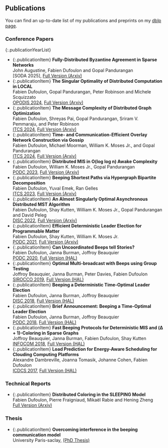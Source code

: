 ## Publications

You can find an up-to-date list of my publications and preprints on my [dblp page](https://dblp.uni-trier.de/pid/203/0763.html). 


### Conference Papers

{:.publicationYearList}
* {:.publicationItem} **Fully-Distributed Byzantine Agreement in Sparse Networks** <br> John Augustine, Fabien Dufoulon and Gopal Pandurangan <br> [SODA 2025], [Full Version (Arxiv)](https://arxiv.org/abs/2410.20865)
* {:.publicationItem} **The Singular Optimality of Distributed Computation in LOCAL** <br> Fabien Dufoulon, Gopal Pandurangan, Peter Robinson and Michele Scquizzato <br> [OPODIS 2024](https://doi.org/10.4230/LIPIcs.OPODIS.2024.26), [Full Version (Arxiv)](https://arxiv.org/abs/2411.07011)
* {:.publicationItem} **The Message Complexity of Distributed Graph Optimization** <br> Fabien Dufoulon, Shreyas Pai, Gopal Pandurangan, Sriram V. Pemmaraju, and Peter Robinson <br> [ITCS 2024](https://doi.org/10.4230/LIPIcs.ITCS.2024.41), [Full Version (Arxiv)](https://arxiv.org/abs/2311.14811)
* {:.publicationItem} **Time- and Communication-Efficient Overlay Network Construction via Gossip** <br>  Fabien Dufoulon, Michael Moorman, William K. Moses Jr., and Gopal Pandurangan <br> [ITCS 2024](https://doi.org/10.4230/LIPIcs.ITCS.2024.42), [Full Version (Arxiv)](https://arxiv.org/abs/2311.17115)
* {:.publicationItem} **Distributed MIS in O(log log n) Awake Complexity** <br> Fabien Dufoulon, William K. Moses Jr., Gopal Pandurangan <br> [PODC 2023](https://dl.acm.org/doi/abs/10.1145/3583668.3594574), [Full Version (Arxiv)](https://arxiv.org/abs/2204.08359)
* {:.publicationItem} **Beeping Shortest Paths via Hypergraph Bipartite Decomposition** <br> Fabien Dufoulon, Yuval Emek, Ran Gelles <br> [ITCS 2023](https://drops.dagstuhl.de/opus/volltexte/2023/17548/), [Full Version (Arxiv)](https://arxiv.org/abs/2210.06882)
* {:.publicationItem} **An Almost Singularly Optimal Asynchronous Distributed MST Algorithm** <br> Fabien Dufoulon, Shay Kutten, William K. Moses Jr., Gopal Pandurangan and David Peleg <br> [DISC 2022](https://doi.org/10.4230/LIPIcs.DISC.2022.19), [Full Version (Arxiv)](https://arxiv.org/abs/2210.01173)
* {:.publicationItem} **Efficient Deterministic Leader Election for Programmable Matter** <br> Fabien Dufoulon, Shay Kutten, William K. Moses Jr. <br> [PODC 2021](https://dl.acm.org/doi/abs/10.1145/3465084.3467900), [Full Version (Arxiv)](https://arxiv.org/abs/2106.01108)
* {:.publicationItem} **Can Uncoordinated Beeps tell Stories?** <br> Fabien Dufoulon, Janna Burman, Joffroy Beauquier <br> [PODC 2020](https://dl.acm.org/doi/10.1145/3382734.3405699), [Full Version (HAL)](https://hal.archives-ouvertes.fr/hal-02860827)
* {:.publicationItem} **Optimal Multi-broadcast with Beeps using Group Testing** <br> Joffroy Beauquier, Janna Burman, Peter Davies, Fabien Dufoulon <br> [SIROCCO 2019](https://link.springer.com/chapter/10.1007/978-3-030-24922-9_5), [Full Version (HAL)](https://hal.archives-ouvertes.fr/hal-02140017)
* {:.publicationItem} **Beeping a Deterministic Time-Optimal Leader Election** <br> Fabien Dufoulon, Janna Burman, Joffroy Beauquier <br> [DISC 2018](https://drops.dagstuhl.de/opus/frontdoor.php?source_opus=9809), [Full Version (HAL)](https://hal.archives-ouvertes.fr/hal-01794711)
* {:.publicationItem} **Brief Announcement: Beeping a Time-Optimal Leader Election** <br> Fabien Dufoulon, Janna Burman, Joffroy Beauquier <br> [PODC 2018](https://dl.acm.org/doi/10.1145/3212734.3212779), [Full Version (HAL)](https://hal.archives-ouvertes.fr/hal-01794711)
* {:.publicationItem} **Fast Beeping Protocols for Deterministic MIS and (Δ + 1)-Coloring in Sparse Graphs** <br> Joffroy Beauquier, Janna Burman, Fabien Dufoulon, Shay Kutten <br> [INFOCOM 2018](https://ieeexplore.ieee.org/document/8486015), [Full Version (HAL)](https://hal.archives-ouvertes.fr/hal-01754696v1)
* {:.publicationItem} **Load Prediction for Energy-Aware Scheduling for Clouding Computing Platforms** <br> Alexandre Dambreville, Joanna Tomasik, Johanne Cohen, Fabien Dufoulon <br> [ICDCS 2017](https://ieeexplore.ieee.org/abstract/document/7980250), [Full Version (HAL)](https://hal.archives-ouvertes.fr/hal-01566244)

### Technical Reports
* {:.publicationItem} **Distributed Coloring in the SLEEPING Model** <br> Fabien Dufoulon, Pierre Fraigniaud, Mikaël Rabie and Hening Zheng <br> [Full Version (Arxiv)](https://arxiv.org/abs/2405.10058)

### Thesis
* {:.publicationItem} **Overcoming interference in the beeping communication model** <br>
University Paris-saclay, [(PhD Thesis)](https://www.theses.fr/2019SACLS233)

